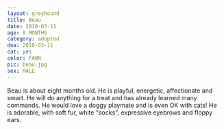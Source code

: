 ```yaml
---
layout: greyhound
title: Beau
date: 2010-03-11
age: 8 MONTHS
category: adopted
doa: 2010-03-11
cat: yes
color: FAWN
pic: beau.jpg
sex: MALE
---
```

Beau is about eight months old. He is playful, energetic, affectionate and smart. He will do anything for a treat and
has already learned many commands. He would love a doggy playmate and is even OK with cats! He is adorable, with soft
fur, white "socks", expressive eyebrows and floppy ears. 
